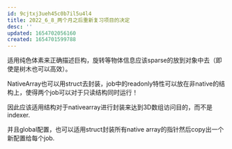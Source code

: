 ```yaml
---
id: 9cjtxj3ueh45c0b7il5u4l4
title: 2022_6_8_两个月之后重新复习项目的决定
desc: ''
updated: 1654702056160
created: 1654701599788
---
```


适用纯色体素来正确描述巨构，旋转等物体信息应该sparse的放到对象中去（即使是树木也可以高效）。

NativeArray也可以用struct去封装，job中的readonly特性可以放在非native的结构上，使得两个job可以对于只读结构同时运行！

因此应该适用结构对于nativearray进行封装来达到3D数组访问目的，而不是indexer.

并且global配置，也可以适用struct封装所有native array的指针然后copy出一个新配置给每个job.
